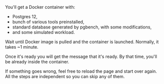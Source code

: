 You'll get a Docker container with:

- Postgres 12,
- bunch of various tools preinstalled,
- standard database generated by pgbench, with some modifications,
- and some simulated workload.

Wait until Docker image is pulled and the container is launched. Normally, it takes ~1 minute.

Once it's ready you will get the message that it's ready. By that time, you'll be already inside the container.

If something goes wrong, feel free to reload the page and start over again. All the steps are independent so you can skip any of them.
